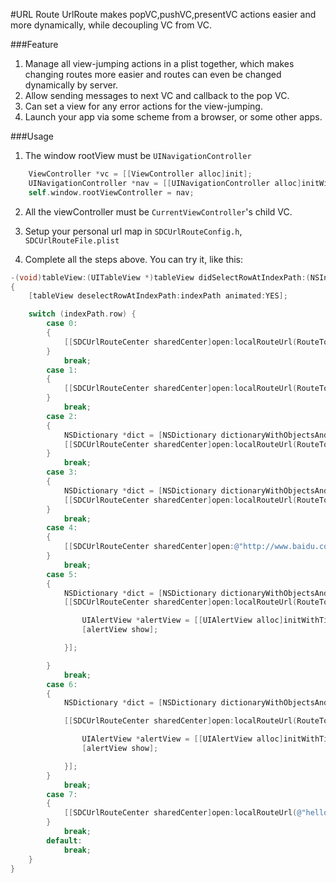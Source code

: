 #URL Route
UrlRoute makes popVC,pushVC,presentVC actions easier and more dynamically, while decoupling VC from VC.

###Feature

1. Manage all view-jumping actions in a plist together, which makes changing routes more easier and routes can even be changed dynamically by server.
2. Allow sending messages to next VC and callback to the pop VC.
3. Can set a view for any error actions for the view-jumping.
4. Launch your app via some scheme from a browser, or some other apps.


###Usage

1. The window rootView must be `UINavigationController`

```` objectivec
    ViewController *vc = [[ViewController alloc]init];
    UINavigationController *nav = [[UINavigationController alloc]initWithRootViewController:vc];
    self.window.rootViewController = nav;

````

2. All the viewController must be `CurrentViewController`'s child VC.

3. Setup your personal url map in `SDCUrlRouteConfig.h`, `SDCUrlRouteFile.plist`

4. Complete all the steps above. You can try it, like this:

```` objectivec
-(void)tableView:(UITableView *)tableView didSelectRowAtIndexPath:(NSIndexPath *)indexPath
{
    [tableView deselectRowAtIndexPath:indexPath animated:YES];

    switch (indexPath.row) {
        case 0:
        {
            [[SDCUrlRouteCenter sharedCenter]open:localRouteUrl(RouteToTestVC) animated:YES];
        }
            break;
        case 1:
        {
            [[SDCUrlRouteCenter sharedCenter]open:localRouteUrl(RouteToTestVC) animated:YES URLRedirectType:kUrlRedirectPresent];
        }
            break;
        case 2:
        {
            NSDictionary *dict = [NSDictionary dictionaryWithObjectsAndKeys:@"hello Test1",@"key", nil];
            [[SDCUrlRouteCenter sharedCenter]open:localRouteUrl(RouteToTestVC) animated:YES extraParams:dict];
        }
            break;
        case 3:
        {
            NSDictionary *dict = [NSDictionary dictionaryWithObjectsAndKeys:@"hello Test2",@"key", nil];
            [[SDCUrlRouteCenter sharedCenter]open:localRouteUrl(RouteToTestVC) animated:YES URLRedirectType:kUrlRedirectPresent extraParams:dict];
        }
            break;
        case 4:
        {
            [[SDCUrlRouteCenter sharedCenter]open:@"http://www.baidu.com" animated:YES];
        }
            break;
        case 5:
        {
            NSDictionary *dict = [NSDictionary dictionaryWithObjectsAndKeys:@"hello Test1 Call Back",@"key", nil];
            [[SDCUrlRouteCenter sharedCenter]open:localRouteUrl(RouteToTestVC) animated:YES extraParams:dict WithReloadBlock:^(id customValue) {

                UIAlertView *alertView = [[UIAlertView alloc]initWithTitle:nil message:customValue delegate:nil cancelButtonTitle:nil otherButtonTitles:@"OK", nil];
                [alertView show];

            }];

        }
            break;
        case 6:
        {
            NSDictionary *dict = [NSDictionary dictionaryWithObjectsAndKeys:@"hello Test1 Call Back",@"key", nil];

            [[SDCUrlRouteCenter sharedCenter]open:localRouteUrl(RouteToTestVC) animated:YES URLRedirectType:kUrlRedirectPresent extraParams:dict WithReloadBlock:^(id customValue) {

                UIAlertView *alertView = [[UIAlertView alloc]initWithTitle:nil message:customValue delegate:nil cancelButtonTitle:nil otherButtonTitles:@"OK", nil];
                [alertView show];

            }];
        }
            break;
        case 7:
        {
            [[SDCUrlRouteCenter sharedCenter]open:localRouteUrl(@"helloworld") animated:YES];
        }
            break;
        default:
            break;
    }
}

````

